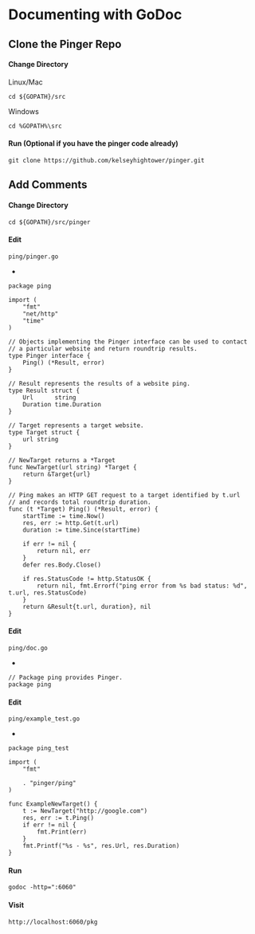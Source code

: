 # Documenting with GoDoc

## Clone the Pinger Repo

#### Change Directory

Linux/Mac

    cd ${GOPATH}/src

Windows

    cd %GOPATH%\src

#### Run (Optional if you have the pinger code already)

    git clone https://github.com/kelseyhightower/pinger.git

## Add Comments

#### Change Directory

    cd ${GOPATH}/src/pinger

#### Edit

    ping/pinger.go

-

	package ping

	import (
		"fmt"
		"net/http"
		"time"
	)

	// Objects implementing the Pinger interface can be used to contact
    // a particular website and return roundtrip results.
	type Pinger interface {
		Ping() (*Result, error)
	}

	// Result represents the results of a website ping.
	type Result struct {
		Url      string
		Duration time.Duration
	}

	// Target represents a target website.
	type Target struct {
		url string
	}

	// NewTarget returns a *Target
	func NewTarget(url string) *Target {
		return &Target{url}
	}

	// Ping makes an HTTP GET request to a target identified by t.url
	// and records total roundtrip duration.
	func (t *Target) Ping() (*Result, error) {
		startTime := time.Now()
		res, err := http.Get(t.url)
		duration := time.Since(startTime)

		if err != nil {
			return nil, err
		}
		defer res.Body.Close()

		if res.StatusCode != http.StatusOK {
			return nil, fmt.Errorf("ping error from %s bad status: %d", t.url, res.StatusCode)
		}
		return &Result{t.url, duration}, nil
	}

#### Edit

    ping/doc.go 

-

    // Package ping provides Pinger.
    package ping

#### Edit

    ping/example_test.go

-

	package ping_test

	import (
		"fmt"

		. "pinger/ping"
	)

	func ExampleNewTarget() {
		t := NewTarget("http://google.com")
		res, err := t.Ping()
		if err != nil {
			fmt.Print(err)
		}
		fmt.Printf("%s - %s", res.Url, res.Duration)
	}

#### Run

    godoc -http=":6060"

#### Visit

    http://localhost:6060/pkg
